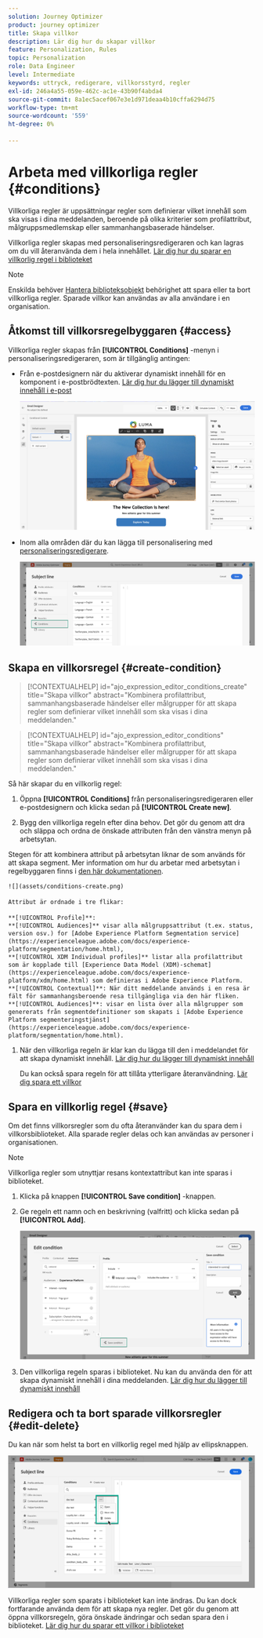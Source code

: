 ```yaml
---
solution: Journey Optimizer
product: journey optimizer
title: Skapa villkor
description: Lär dig hur du skapar villkor
feature: Personalization, Rules
topic: Personalization
role: Data Engineer
level: Intermediate
keywords: uttryck, redigerare, villkorsstyrd, regler
exl-id: 246a4a55-059e-462c-ac1e-43b90f4abda4
source-git-commit: 8a1ec5acef067e3e1d971deaa4b10cffa6294d75
workflow-type: tm+mt
source-wordcount: '559'
ht-degree: 0%

---
```


# Arbeta med villkorliga regler {#conditions}

Villkorliga regler är uppsättningar regler som definierar vilket innehåll som ska visas i dina meddelanden, beroende på olika kriterier som profilattribut, målgruppsmedlemskap eller sammanhangsbaserade händelser.

Villkorliga regler skapas med personaliseringsredigeraren och kan lagras om du vill återanvända dem i hela innehållet. [Lär dig hur du sparar en villkorlig regel i biblioteket](#save)

>[!NOTE]
>
>Enskilda behöver [Hantera biblioteksobjekt](../administration/ootb-product-profiles.md) behörighet att spara eller ta bort villkorliga regler. Sparade villkor kan användas av alla användare i en organisation.

## Åtkomst till villkorsregelbyggaren {#access}

Villkorliga regler skapas från **[!UICONTROL Conditions]** -menyn i personaliseringsredigeraren, som är tillgänglig antingen:

* Från e-postdesignern när du aktiverar dynamiskt innehåll för en komponent i e-postbrödtexten. [Lär dig hur du lägger till dynamiskt innehåll i e-post](dynamic-content.md#emails)

  ![](assets/conditions-access-email.png)

* Inom alla områden där du kan lägga till personalisering med [personaliseringsredigerare](personalization-build-expressions.md).

  ![](assets/conditions-access-editor.png)

## Skapa en villkorsregel {#create-condition}

>[!CONTEXTUALHELP]
>id="ajo_expression_editor_conditions_create"
>title="Skapa villkor"
>abstract="Kombinera profilattribut, sammanhangsbaserade händelser eller målgrupper för att skapa regler som definierar vilket innehåll som ska visas i dina meddelanden."

>[!CONTEXTUALHELP]
>id="ajo_expression_editor_conditions"
>title="Skapa villkor"
>abstract="Kombinera profilattribut, sammanhangsbaserade händelser eller målgrupper för att skapa regler som definierar vilket innehåll som ska visas i dina meddelanden."

Så här skapar du en villkorlig regel:

1. Öppna **[!UICONTROL Conditions]** från personaliseringsredigeraren eller e-postdesignern och klicka sedan på **[!UICONTROL Create new]**.

1. Bygg den villkorliga regeln efter dina behov. Det gör du genom att dra och släppa och ordna de önskade attributen från den vänstra menyn på arbetsytan.

Stegen för att kombinera attribut på arbetsytan liknar de som används för att skapa segment. Mer information om hur du arbetar med arbetsytan i regelbyggaren finns i [den här dokumentationen](https://experienceleague.adobe.com/docs/experience-platform/segmentation/ui/segment-builder.html#rule-builder-canvas).

    ![](assets/conditions-create.png)
    
    Attribut är ordnade i tre flikar:
    
    **[!UICONTROL Profile]**:
    **[!UICONTROL Audiences]** visar alla målgruppsattribut (t.ex. status, version osv.) for [Adobe Experience Platform Segmentation service](https://experienceleague.adobe.com/docs/experience-platform/segmentation/home.html),
    **[!UICONTROL XDM Individual profiles]** listar alla profilattribut som är kopplade till [Experience Data Model (XDM)-schemat](https://experienceleague.adobe.com/docs/experience-platform/xdm/home.html) som definieras i Adobe Experience Platform.
    **[!UICONTROL Contextual]**: När ditt meddelande används i en resa är fält för sammanhangsberoende resa tillgängliga via den här fliken.
    **[!UICONTROL Audiences]**: visar en lista över alla målgrupper som genererats från segmentdefinitioner som skapats i [Adobe Experience Platform segmenteringstjänst](https://experienceleague.adobe.com/docs/experience-platform/segmentation/home.html).

1. När den villkorliga regeln är klar kan du lägga till den i meddelandet för att skapa dynamiskt innehåll. [Lär dig hur du lägger till dynamiskt innehåll](dynamic-content.md)

   Du kan också spara regeln för att tillåta ytterligare återanvändning. [Lär dig spara ett villkor](#save)

## Spara en villkorlig regel {#save}

Om det finns villkorsregler som du ofta återanvänder kan du spara dem i villkorsbiblioteket. Alla sparade regler delas och kan användas av personer i organisationen.

>[!NOTE]
>
>Villkorliga regler som utnyttjar resans kontextattribut kan inte sparas i biblioteket.

1. Klicka på knappen **[!UICONTROL Save condition]** -knappen.

1. Ge regeln ett namn och en beskrivning (valfritt) och klicka sedan på **[!UICONTROL Add]**.

   ![](assets/conditions-name-description.png)

1. Den villkorliga regeln sparas i biblioteket. Nu kan du använda den för att skapa dynamiskt innehåll i dina meddelanden. [Lär dig hur du lägger till dynamiskt innehåll](dynamic-content.md)

## Redigera och ta bort sparade villkorsregler {#edit-delete}

Du kan när som helst ta bort en villkorlig regel med hjälp av ellipsknappen.

![](assets/conditions-open.png)

Villkorliga regler som sparats i biblioteket kan inte ändras. Du kan dock fortfarande använda dem för att skapa nya regler. Det gör du genom att öppna villkorsregeln, göra önskade ändringar och sedan spara den i biblioteket. [Lär dig hur du sparar ett villkor i biblioteket](#save)
